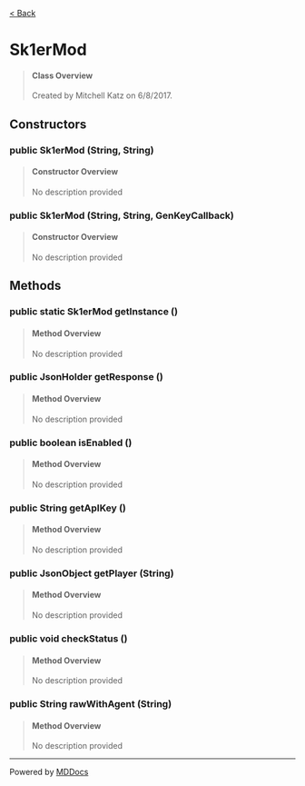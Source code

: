 [< Back](..)
# Sk1erMod #
>#### Class Overview ####
>Created by Mitchell Katz on 6/8/2017.
## Constructors ##
### public Sk1erMod (String, String) ###
>#### Constructor Overview ####
>No description provided
>
### public Sk1erMod (String, String, GenKeyCallback) ###
>#### Constructor Overview ####
>No description provided
>
## Methods ##
### public static Sk1erMod getInstance () ###
>#### Method Overview ####
>No description provided
>
### public JsonHolder getResponse () ###
>#### Method Overview ####
>No description provided
>
### public boolean isEnabled () ###
>#### Method Overview ####
>No description provided
>
### public String getApIKey () ###
>#### Method Overview ####
>No description provided
>
### public JsonObject getPlayer (String) ###
>#### Method Overview ####
>No description provided
>
### public void checkStatus () ###
>#### Method Overview ####
>No description provided
>
### public String rawWithAgent (String) ###
>#### Method Overview ####
>No description provided
>

---
Powered by [MDDocs](https://github.com/VRCube/MDDocs)